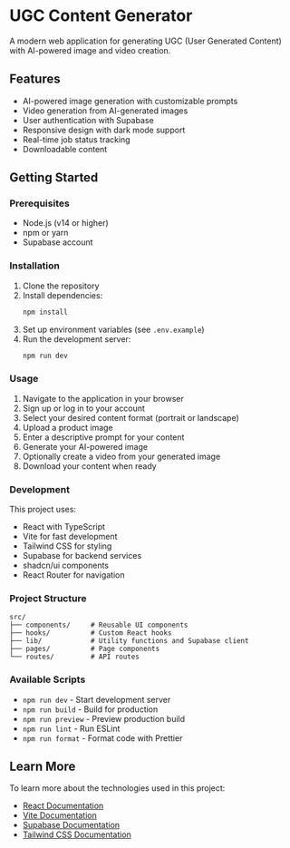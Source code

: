 # UGC Content Generator

A modern web application for generating UGC (User Generated Content) with AI-powered image and video creation.

## Features

- AI-powered image generation with customizable prompts
- Video generation from AI-generated images
- User authentication with Supabase
- Responsive design with dark mode support
- Real-time job status tracking
- Downloadable content

## Getting Started

### Prerequisites

- Node.js (v14 or higher)
- npm or yarn
- Supabase account

### Installation

1. Clone the repository
2. Install dependencies:
   ```bash
   npm install
   ```
3. Set up environment variables (see `.env.example`)
4. Run the development server:
   ```bash
   npm run dev
   ```

### Usage

1. Navigate to the application in your browser
2. Sign up or log in to your account
3. Select your desired content format (portrait or landscape)
4. Upload a product image
5. Enter a descriptive prompt for your content
6. Generate your AI-powered image
7. Optionally create a video from your generated image
8. Download your content when ready

### Development

This project uses:
- React with TypeScript
- Vite for fast development
- Tailwind CSS for styling
- Supabase for backend services
- shadcn/ui components
- React Router for navigation

### Project Structure

```
src/
├── components/     # Reusable UI components
├── hooks/          # Custom React hooks
├── lib/            # Utility functions and Supabase client
├── pages/          # Page components
└── routes/         # API routes
```

### Available Scripts

- `npm run dev` - Start development server
- `npm run build` - Build for production
- `npm run preview` - Preview production build
- `npm run lint` - Run ESLint
- `npm run format` - Format code with Prettier

## Learn More

To learn more about the technologies used in this project:

- [React Documentation](https://reactjs.org/)
- [Vite Documentation](https://vitejs.dev/)
- [Supabase Documentation](https://supabase.io/docs)
- [Tailwind CSS Documentation](https://tailwindcss.com/)